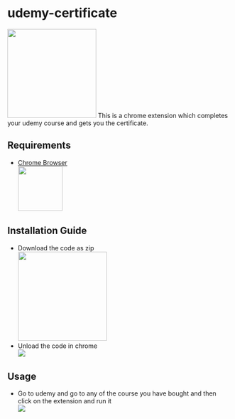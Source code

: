 # udemy-certificate 
<img src="https://sm.pcmag.com/pcmag_uk/review/u/udemy/udemy_z2kb.jpg" width="200">
This is a chrome extension which completes your udemy course and gets you the certificate.
<h2>Requirements</h2>
<ul>
<a href='https://www.google.com/chrome/' target="blank">
  <li>Chrome Browser <br><img src="https://upload.wikimedia.org/wikipedia/commons/thumb/e/e1/Google_Chrome_icon_%28February_2022%29.svg/1200px-Google_Chrome_icon_%28February_2022%29.svg.png" height="100"></li>
  </a>

 </ul>
<h2>Installation Guide</h2>
<ul>
  <li>Download the code as zip <br><img src="https://i.ibb.co/dMFzycF/step1.png" height="200"></li>
  <li>Unload the code in chrome <br><img src="https://i.ibb.co/Dk9tRbh/step2.gif" ></li>
 </ul>
 
 <h2>Usage</h2>
<ul>
  <li>Go to udemy and go to any of the course you have bought and then click on the extension and run it <br><img src="https://i.ibb.co/nw3X0jk/ezgif-com-gif-maker.gif" ></li>

 </ul>
  
